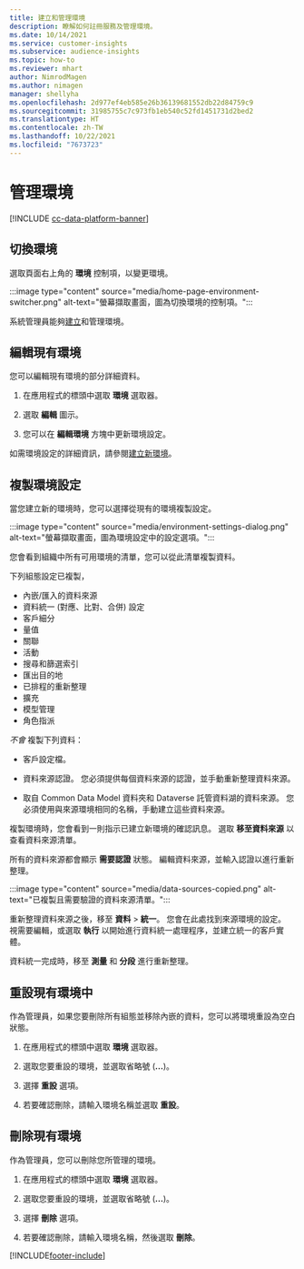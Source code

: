 ```yaml
---
title: 建立和管理環境
description: 瞭解如何註冊服務及管理環境。
ms.date: 10/14/2021
ms.service: customer-insights
ms.subservice: audience-insights
ms.topic: how-to
ms.reviewer: mhart
author: NimrodMagen
ms.author: nimagen
manager: shellyha
ms.openlocfilehash: 2d977ef4eb585e26b36139681552db22d84759c9
ms.sourcegitcommit: 31985755c7c973fb1eb540c52fd1451731d2bed2
ms.translationtype: HT
ms.contentlocale: zh-TW
ms.lasthandoff: 10/22/2021
ms.locfileid: "7673723"
---
```

# <a name="manage-environments"></a>管理環境

[!INCLUDE [cc-data-platform-banner](../includes/cc-data-platform-banner.md)]

## <a name="switch-environments"></a>切換環境

選取頁面右上角的 **環境** 控制項，以變更環境。

:::image type="content" source="media/home-page-environment-switcher.png" alt-text="螢幕擷取畫面，圖為切換環境的控制項。":::

系統管理員能夠[建立](create-environment.md)和管理環境。

## <a name="edit-an-existing-environment"></a>編輯現有環境

您可以編輯現有環境的部分詳細資料。

1.  在應用程式的標頭中選取 **環境** 選取器。

2.  選取 **編輯** 圖示。

3. 您可以在 **編輯環境** 方塊中更新環境設定。

如需環境設定的詳細資訊，請參閱[建立新環境](create-environment.md)。

## <a name="copy-the-environment-configuration"></a>複製環境設定

當您建立新的環境時，您可以選擇從現有的環境複製設定。 

:::image type="content" source="media/environment-settings-dialog.png" alt-text="螢幕擷取畫面，圖為環境設定中的設定選項。":::

您會看到組織中所有可用環境的清單，您可以從此清單複製資料。

下列組態設定已複製，

- 內嵌/匯入的資料來源
- 資料統一 (對應、比對、合併) 設定
- 客戶細分
- 量值
- 關聯
- 活動
- 搜尋和篩選索引
- 匯出目的地
- 已排程的重新整理
- 擴充
- 模型管理
- 角色指派

*不會* 複製下列資料：

- 客戶設定檔。
- 資料來源認證。 您必須提供每個資料來源的認證，並手動重新整理資料來源。

- 取自 Common Data Model 資料夾和 Dataverse 託管資料湖的資料來源。 您必須使用與來源環境相同的名稱，手動建立這些資料來源。

複製環境時，您會看到一則指示已建立新環境的確認訊息。 選取 **移至資料來源** 以查看資料來源清單。

所有的資料來源都會顯示 **需要認證** 狀態。 編輯資料來源，並輸入認證以進行重新整理。

:::image type="content" source="media/data-sources-copied.png" alt-text="已複製且需要驗證的資料來源清單。":::

重新整理資料來源之後，移至 **資料** > **統一**。 您會在此處找到來源環境的設定。 視需要編輯，或選取 **執行** 以開始進行資料統一處理程序，並建立統一的客戶實體。

資料統一完成時，移至 **測量** 和 **分段** 進行重新整理。

## <a name="reset-an-existing-environment"></a>重設現有環境中

作為管理員，如果您要刪除所有組態並移除內嵌的資料，您可以將環境重設為空白狀態。

1.  在應用程式的標頭中選取 **環境** 選取器。 

2.  選取您要重設的環境，並選取省略號 (**...**)。 

3. 選擇 **重設** 選項。 

4.  若要確認刪除，請輸入環境名稱並選取 **重設**。

## <a name="delete-an-existing-environment"></a>刪除現有環境

作為管理員，您可以刪除您所管理的環境。

1.  在應用程式的標頭中選取 **環境** 選取器。

2.  選取您要重設的環境，並選取省略號 (**...**)。 

3. 選擇 **刪除** 選項。 

4.  若要確認刪除，請輸入環境名稱，然後選取 **刪除**。


[!INCLUDE[footer-include](../includes/footer-banner.md)]
